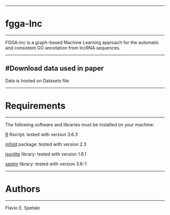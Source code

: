 ----------
# fgga-lnc
----------
FGGA-lnc is a graph-based Machine Learning approach for the automatic and consistent GO annotation from lncRNA sequences.

---------
#Download data used in paper
---------

Data is hosted on Datasets file 

--------------
# Requirements
-------------
The following software and libraries must be installed on your machine:

[R](https://cran.r-project.org/) Rscript: tested with version 3.6.3

[mfold](http://www.unafold.org/) package: tested with version 2.3

[jsonlite](https://cran.r-project.org/web/packages/jsonlite/) library: tested with version 1.6.1

[seqinr](https://cran.r-project.org/web/packages/seqinr/) library: tested with version 3.6-1

----------
# Authors
----------
Flavio E. Spetale
